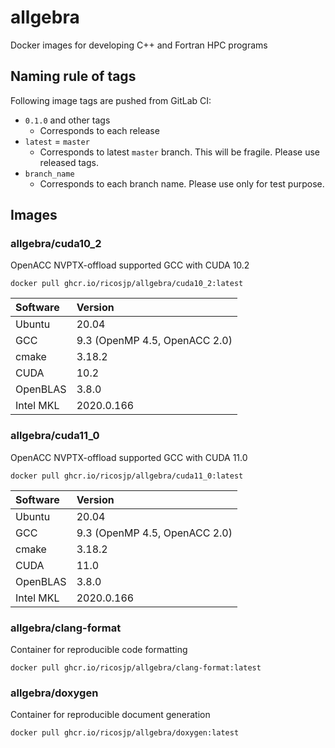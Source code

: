 allgebra
=========

Docker images for developing C++ and Fortran HPC programs

Naming rule of tags
--------------------

Following image tags are pushed from GitLab CI:

- `0.1.0` and other tags
  - Corresponds to each release
- `latest` = `master`
  - Corresponds to latest `master` branch. This will be fragile. Please use released tags.
- `branch_name`
  - Corresponds to each branch name. Please use only for test purpose.

Images
--------

### allgebra/cuda10_2

OpenACC NVPTX-offload supported GCC with CUDA 10.2

```
docker pull ghcr.io/ricosjp/allgebra/cuda10_2:latest
```

| Software  | Version                       |
|:----------|:------------------------------|
| Ubuntu    | 20.04                         |
| GCC       | 9.3 (OpenMP 4.5, OpenACC 2.0) |
| cmake     | 3.18.2                        |
| CUDA      | 10.2                          |
| OpenBLAS  | 3.8.0                         |
| Intel MKL | 2020.0.166                    |

### allgebra/cuda11_0

OpenACC NVPTX-offload supported GCC with CUDA 11.0

```
docker pull ghcr.io/ricosjp/allgebra/cuda11_0:latest
```

| Software  | Version                       |
|:----------|:------------------------------|
| Ubuntu    | 20.04                         |
| GCC       | 9.3 (OpenMP 4.5, OpenACC 2.0) |
| cmake     | 3.18.2                        |
| CUDA      | 11.0                          |
| OpenBLAS  | 3.8.0                         |
| Intel MKL | 2020.0.166                    |

### allgebra/clang-format

Container for reproducible code formatting

```
docker pull ghcr.io/ricosjp/allgebra/clang-format:latest
```

### allgebra/doxygen

Container for reproducible document generation

```
docker pull ghcr.io/ricosjp/allgebra/doxygen:latest
```
